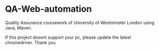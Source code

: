 # QA-Web-automation
Quality Assurance coursework of University of Westminster London using Java, Maven.

If this project dosent support your pc, please update the latest chromedriver.
Thank you

